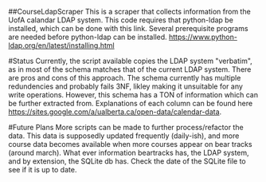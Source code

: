 ##CourseLdapScraper
This is a scraper that collects information from the UofA calandar LDAP system.
This code requires that python-ldap be installed, which can be done with this link.
Several prerequisite programs are needed before python-ldap can be installed.
https://www.python-ldap.org/en/latest/installing.html

#Status
Currently, the script available copies the LDAP system "verbatim", as in most of the schema matches that of the current LDAP system. There are pros and cons of this approach. The schema currently has multiple redundencies and probably fails 3NF, likley making it unsuitable for any write operations. However, this schema has a TON of information which can be further extracted from. Explanations of each column can be found here https://sites.google.com/a/ualberta.ca/open-data/calendar-data.

#Future Plans
More scripts can be made to further process/refactor the data. This data is supposedly updated frequently (daily-ish), and more course data becomes available when more courses appear on bear tracks (around march). What ever information beartracks has, the LDAP system, and by extension, the SQLite db has. Check the date of the SQLite file to see if it is up to date.
